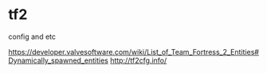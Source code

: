 tf2
===

config and etc

https://developer.valvesoftware.com/wiki/List_of_Team_Fortress_2_Entities#Dynamically_spawned_entities 
http://tf2cfg.info/
